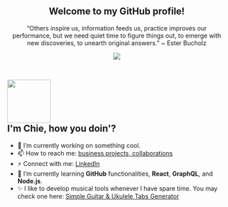 <h2 align="center">Welcome to my GitHub profile!</h2>
<p align="center">“Others inspire us, information feeds us, practice improves our performance, but we need quiet time to figure things out, to emerge with new discoveries, to unearth original answers.” ~ Ester Bucholz</p>

<div align="center"><!--<img width="328px" src="https://wakatime.com/share/@cdf58d70-d6e8-428e-9931-e9cd333c4641/c6106a11-2360-4d7b-b0bf-9b986cc8a84b.svg">--><img src="https://github-contribution-stats.vercel.app/api/?username=chiedev"></div>
<br>
<!--<div align="center"><img src="https://wakatime.com/share/@cdf58d70-d6e8-428e-9931-e9cd333c4641/65032dff-4e6b-4149-b2e1-5e5f313d73f3.svg"></div>-->

##  <div> <img width="100" src="https://media.tenor.com/images/1170597818a37a7c6e3e1d4baeb6e2eb/tenor.gif"> </div>I'm Chie, how you doin'?



- 🔭 I’m currently working on something cool.
- 📫 How to reach me: [business projects, collaborations](https://portfolio.chiedimla.com/contact)
- ⚡ Connect with me: [LinkedIn](https://www.linkedin.com/in/raycille-dimla)
- 🌱 I’m currently learning **GitHub** functionalities, **React**, **GraphQL**, and **Node.js**.
- ✨ I like to develop musical tools whenever I have spare time. You may check one here: [Simple Guitar & Ukulele Tabs Generator](https://tabs.omusiclab.com/)
<!--- ✨ [Gömställe - Technology](https://blog.chiedimla.com/category/technology/) - I just started blogging and just trying to post topics related in web development. Hopefully this will be often and be included in my weekly routine. -->

<!-- ✨ special repository ✨ 

- 🔭 I’m currently working on ...
- 🌱 I’m currently learning ...
- 👯 I’m looking to collaborate on ...
- 🤔 I’m looking for help with ...
- 💬 Ask me about ...
- 📫 How to reach me: ...
- 😄 Pronouns: ...
- ⚡ Fun fact: ...
-->
